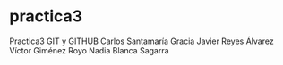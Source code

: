 # practica3
Practica3 GIT y GITHUB
Carlos Santamaría Gracia
Javier Reyes Álvarez
Víctor Giménez Royo
Nadia Blanca Sagarra
